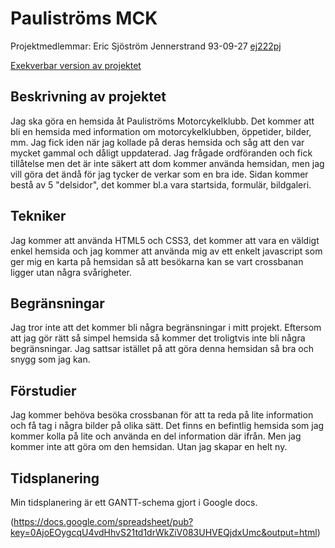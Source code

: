 # Pauliströms MCK
Projektmedlemmar:
Eric Sjöström Jennerstrand 93-09-27
[ej222pj](https://github.com/ej222pj)

[Exekverbar version av projektet](https://github.com/ej222pj/ProjektskelettHT13/tree/gh-pages/Webbprojekt)

## Beskrivning av projektet
Jag ska göra en hemsida åt Pauliströms Motorcykelklubb. Det kommer att bli en hemsida med information om motorcykelklubben, öppetider, bilder, mm.
Jag fick iden när jag kollade på deras hemsida och såg att den var mycket gammal och dåligt uppdaterad.
Jag frågade ordföranden och fick tillåtelse men det är inte säkert att dom kommer använda hemsidan, men jag vill göra det ändå för jag tycker de verkar som en bra ide.
Sidan kommer bestå av 5 "delsidor", det kommer bl.a vara startsida, formulär, bildgaleri.

## Tekniker
Jag kommer att använda HTML5 och CSS3, det kommer att vara en väldigt enkel hemsida och jag kommer att använda mig av ett enkelt javascript som ger mig en karta på hemsidan så att besökarna kan se vart crossbanan ligger utan några svårigheter.

## Begränsningar
Jag tror inte att det kommer bli några begränsningar i mitt projekt. Eftersom att jag gör rätt så simpel hemsida så kommer det troligtvis inte bli några begränsningar. Jag sattsar istället på att göra denna hemsidan så bra och snygg som jag kan.

## Förstudier
Jag kommer behöva besöka crossbanan för att ta reda på lite information och få tag i några bilder på olika sätt.
Det finns en befintlig hemsida som jag kommer kolla på lite och använda en del information där ifrån. Men jag kommer inte att göra om den hemsidan. Utan jag skapar en helt ny.


## Tidsplanering
Min tidsplanering är ett GANTT-schema gjort i Google docs.

(https://docs.google.com/spreadsheet/pub?key=0AjoEOygcqU4vdHhvS21td1drWkZiV083UHVEQjdxUmc&output=html)

